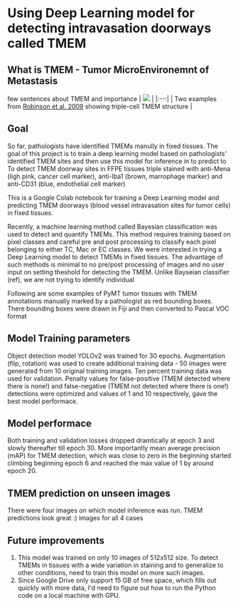 # Using Deep Learning model for detecting intravasation doorways called TMEM
## What is TMEM - Tumor MicroEnvironemnt of Metastasis  
few sentences about TMEM and importance
| ![](https://github.com/ved-sharma/ZeroCostDL4Mic_Detecting_Metastasis_Doorways_in_Cancer/blob/24be5d5067de8a3f3ffc010c1b43f20d1a8b6efc/Files/TMEM_examples_github_v6.png) |
|:--:|
| Two examples from [Robinson et al. 2009](https://pubmed.ncbi.nlm.nih.gov/19318480/) showing triple-cell TMEM structure  |


## Goal
So far, pathologists have identified TMEMs manully in fixed tissues. The goal of this project is to train a deep learning model based on pathologists' identified TMEM sites and then use this model for inference in to predict to To detect TMEM doorway sites in FFPE tissues triple stained with anti-Mena (ligh pink, cancer cell marker), anti-Iba1 (brown, marrophage marker) and anti-CD31 (blue, endothelial cell marker)

This is a Google Colab notebook for training a Deep Learning model and predicting TMEM doorways (blood vessel intravasation sites for tumor cells) in fixed tissues.


Recently, a machine learning method called Bayesian classification was used to detect and quantify TMEMs. This method requires training based on pixel classes and careful pre and post processing to classify each pixel belonging to either TC, Mac or EC classes. We were interested in trying a Deep Learning model to detect TMEMs in fixed tissues. The advantage of such methods is minimal to no pre/post processing of images and no user input on setting theshold for detecting the TMEM. Unlike Bayseian classifier (ref), we are not trying to identify individual 

Following are some examples of PyMT tumor tissues with TMEM annotations manually marked by a pathologist as red bounding boxes. There bounding boxes were drawn in Fiji and then converted to Pascal VOC format

## Model Training parameters
Object detection model YOLOv2 was trained for 30 epochs. Augmentation (flip, rotation) was used to create additional training data - 50 images were generated from 10 original training images. Ten percent training data was used for validation. Penalty values for false-positive (TMEM detected where there is none!) and false-negative (TMEM not detected where there is one!) detections were optimized and values of 1 and 10 respectively, gave the best model performace.

## Model performace
Both training and validation losses dropped dramtically at epoch 3 and slowly thereafter till epoch 30. More importantly mean average precision (mAP) for TMEM detection, which was close to zero in the beginning started climbing beginning epoch 6 and reached the max value of 1 by around epoch 20.

## TMEM prediction on unseen images
There were four images on which model inference was run. TMEM predictions look great :)
images for all 4 cases

## Future improvements
1. This model was trained on only 10 images of 512x512 size. To detect TMEMs in tissues with a wide variation in staining and to generalize to other conditions, need to train this model on more such images.
2. Since Google Drive only support 15 GB of free space, which fills out quickly with more data, I'd need to figure out how to run the Python code on a local machine with GPU.
